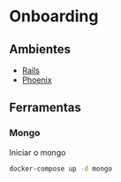 # Onboarding

## Ambientes

- [Rails](rails)
- [Phoenix](phoenix)

## Ferramentas

### Mongo

Iniciar o mongo
```bash
docker-compose up -d mongo
```
